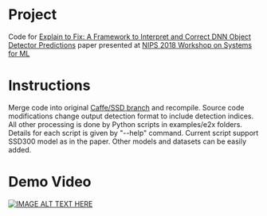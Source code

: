 # Project
Code for [Explain to Fix: A Framework to Interpret and Correct DNN Object Detector Predictions](http://arxiv.org/abs/1811.08011) paper presented at [NIPS 2018 Workshop on Systems for ML](http://learningsys.org/nips18/)

# Instructions
Merge code into original [Caffe/SSD branch](https://github.com/weiliu89/caffe/tree/ssd) and recompile. Source code modifications change output detection format to include detection indices. All other processing is done by Python scripts in examples/e2x folders. Details for each script is given by "--help" command. Current script support SSD300 model as in the paper. Other models and datasets can be easily added.

# Demo Video
[![IMAGE ALT TEXT HERE](https://img.youtube.com/vi/OCXghealLAY/0.jpg)](https://www.youtube.com/watch?v=OCXghealLAY)
